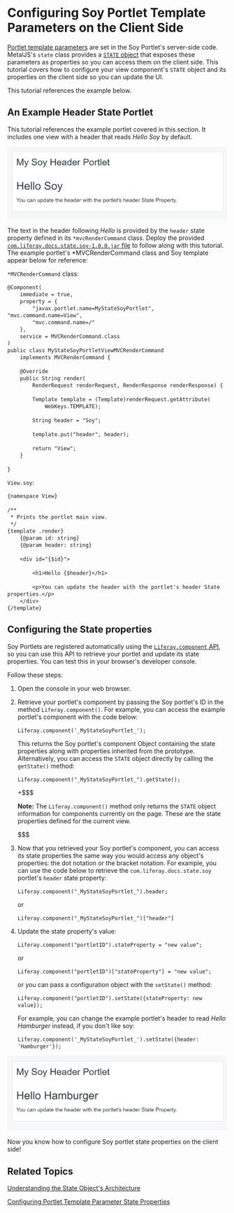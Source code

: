 # Configuring Soy Portlet Template Parameters on the Client Side [](id=configuring-soy-portlet-template-parameters-on-the-client-side)

[Portlet template parameters](/develop/tutorials/-/knowledge_base/7-0/creating-a-soy-portlet#using-portlet-template-parameters-in-the-soy-template) 
are set in the Soy Portlet's server-side code. MetalJS's `state` class provides 
a 
[`STATE` object](/develop/tutorials/-/knowledge_base/7-0/understanding-the-state-object-architecture) 
that exposes these parameters as properties so you can access them on the client 
side. This tutorial covers how to configure your view component's `STATE` 
object and its properties on the client side so you can update the UI.

This tutorial references the example below.

## An Example Header State Portlet [](id=example-header-state-portlet)

This tutorial references the example portlet covered in this section. It 
includes one view with a header that reads *Hello Soy* by default.

![Figure 1: The example Soy portlet has a configurable header.](../../../../images/soy-example-portlet-start.png)

The text in the header following *Hello* is provided by the `header` state 
property defined in its `*mvcRenderCommand` class. Deploy the provided 
[`com.liferay.docs.state.soy-1.0.0.jar` file](https://github.com/liferay/liferay-docs/tree/7.0.x/develop/tutorials/code/osgi/modules/com.liferay.docs.state.soy-1.0.0.jar) 
to follow along with this tutorial. The example portlet's *MVCRenderCommand 
class and Soy template appear below for reference:

`*MVCRenderCommand` class:

    @Component(
    	immediate = true,
    	property = {
    		"javax.portlet.name=MyStateSoyPortlet", "mvc.command.name=View",
    		"mvc.command.name=/"
    	},
    	service = MVCRenderCommand.class
    )
    public class MyStateSoyPortletViewMVCRenderCommand
    	implements MVCRenderCommand {

    	@Override
    	public String render(
    		RenderRequest renderRequest, RenderResponse renderResponse) {

    		Template template = (Template)renderRequest.getAttribute(
    			WebKeys.TEMPLATE);

    		String header = "Soy";

    		template.put("header", header);

    		return "View";
    	}

    }

`View.soy`:

    {namespace View}

    /**
     * Prints the portlet main view.
     */
    {template .render}
    	{@param id: string}
    	{@param header: string}

    	<div id="{$id}">

    		<h1>Hello {$header}</h1>

    		<p>You can update the header with the portlet's header State properties.</p>
    	</div>
    {/template}

## Configuring the State properties [](id=configuring-the-state-properties)

Soy Portlets are registered automatically using the 
[`Liferay.component` API](https://github.com/liferay/liferay-portal/blob/7.0.x/modules/apps/foundation/portal-template/portal-template-soy/src/main/resources/com/liferay/portal/template/soy/utils/dependencies/bootstrap.js.tpl), 
so you can use this API to retrieve your portlet and update its state 
properties. You can test this in your browser's developer console.

Follow these steps:

1.  Open the console in your web browser.

2.  Retrieve your portlet's component by passing the Soy portlet's ID in the 
    method `Liferay.component()`. For example, you can access the example 
    portlet's component with the code below:

        Liferay.component('_MyStateSoyPortlet_');
 
    This returns the Soy portlet's component Object containing the state 
    properties along with properties inherited from the prototype. 
    Alternatively, you can access the `STATE` object directly by calling the 
    `getState()` method:

        Liferay.component("_MyStateSoyPortlet_").getState();
 
    +$$$

    **Note:** The `Liferay.component()` method only returns the `STATE` object 
    information for components currently on the page. These are the state 
    properties defined for the current view.

    $$$

3.  Now that you retrieved your Soy portlet's component, you can access its 
    state properties the same way you would access any object's properties: the 
    dot notation or the bracket notation. For example, you can use the code 
    below to retrieve the `com.liferay.docs.state.soy` portlet's `header` state 
    property:
    
        Liferay.component("_MyStateSoyPortlet_").header;
 
    or
    
        Liferay.component("_MyStateSoyPortlet_")["header"]

4.  Update the state property's value:

        Liferay.component("portletID").stateProperty = "new value";
 
    or
        
        Liferay.component("portletID")["stateProperty"] = "new value";
 
    or you can pass a configuration object with the `setState()` method:

        Liferay.component("portletID").setState({stateProperty: new value});

    For example, you can change the example portlet's header to read 
    *Hello Hamburger* instead, if you don't like soy:
    
        Liferay.component('_MyStateSoyPortlet_').setState({header: 'Hamburger'});

![Figure 2: You can change the example portlet's header state property on the client side.](../../../../images/soy-example-portlet-fin.png)

Now you know how to configure Soy portlet state properties on the client side!

## Related Topics [](id=related-topics)

[Understanding the State Object's Architecture](/develop/tutorials/-/knowledge_base/7-0/understanding-the-state-object-architecture)

[Configuring Portlet Template Parameter State Properties](/develop/tutorials/-/knowledge_base/7-0/configuring-portlet-template-parameter-state-properties)
